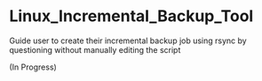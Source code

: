 # Linux_Incremental_Backup_Tool
Guide user to create their incremental backup job using rsync by questioning without manually editing the script

(In Progress)
